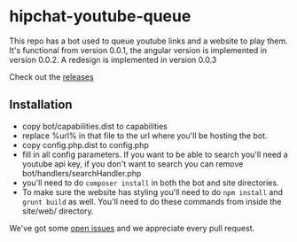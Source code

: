 # hipchat-youtube-queue
This repo has a bot used to queue youtube links and a website to play them. 
It's functional from version 0.0.1, the angular version is implemented in version 0.0.2.
A redesign is implemented in version 0.0.3

Check out the [releases](https://github.com/borisson/hipchat-youtube-queue/releases)

## Installation
- copy bot/capabilities.dist to capabilities
- replace %url% in that file to the url where you'll be hosting the bot.
- copy config.php.dist to config.php
- fill in all config parameters. 
If you want to be able to search you'll need a youtube api key, if you don't want to search you can remove bot/handlers/searchHandler.php
- you'll need to do ``composer install`` in both the bot and site directories.
- To make sure the website has styling you'll need to do ``npm install`` and ``grunt build`` as well. You'll need to do these commands from inside the site/web/ directory.

We've got some [open issues](https://github.com/borisson/hipchat-youtube-queue/issues) and we appreciate every pull request.
